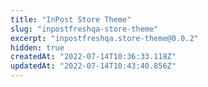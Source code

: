 ```yaml
---
title: "InPost Store Theme"
slug: "inpostfreshqa-store-theme"
excerpt: "inpostfreshqa.store-theme@0.0.2"
hidden: true
createdAt: "2022-07-14T10:36:33.118Z"
updatedAt: "2022-07-14T10:43:40.856Z"
---
```

